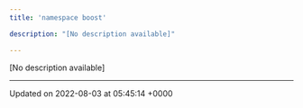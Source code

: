 ```yaml
---
title: 'namespace boost'

description: "[No description available]"

---
```







[No description available]






-------------------------------

Updated on 2022-08-03 at 05:45:14 +0000